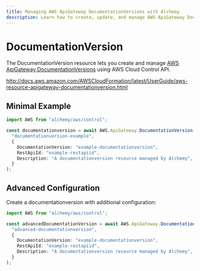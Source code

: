 ```yaml
---
title: Managing AWS ApiGateway DocumentationVersions with Alchemy
description: Learn how to create, update, and manage AWS ApiGateway DocumentationVersions using Alchemy Cloud Control.
---
```


# DocumentationVersion

The DocumentationVersion resource lets you create and manage [AWS ApiGateway DocumentationVersions](https://docs.aws.amazon.com/apigateway/latest/userguide/) using AWS Cloud Control API.

http://docs.aws.amazon.com/AWSCloudFormation/latest/UserGuide/aws-resource-apigateway-documentationversion.html

## Minimal Example

```ts
import AWS from "alchemy/aws/control";

const documentationversion = await AWS.ApiGateway.DocumentationVersion(
  "documentationversion-example",
  {
    DocumentationVersion: "example-documentationversion",
    RestApiId: "example-restapiid",
    Description: "A documentationversion resource managed by Alchemy",
  }
);
```

## Advanced Configuration

Create a documentationversion with additional configuration:

```ts
import AWS from "alchemy/aws/control";

const advancedDocumentationVersion = await AWS.ApiGateway.DocumentationVersion(
  "advanced-documentationversion",
  {
    DocumentationVersion: "example-documentationversion",
    RestApiId: "example-restapiid",
    Description: "A documentationversion resource managed by Alchemy",
  }
);
```


